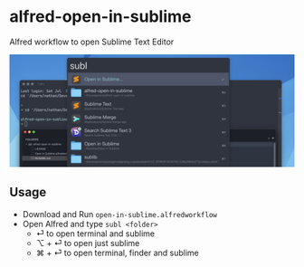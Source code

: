 # alfred-open-in-sublime
Alfred workflow to open Sublime Text Editor

![Open In Sublime](docs/subl.png?raw=true "Sublime")

## Usage

- Download and Run `open-in-sublime.alfredworkflow`
- Open Alfred and type `subl <folder>`
  - ⏎ to open terminal and sublime
  - ⌥ + ⏎ to open just sublime
  - ⌘ + ⏎ to open terminal, finder and sublime

